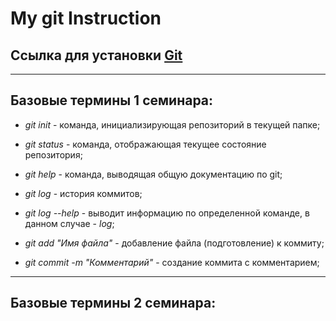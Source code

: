 # My git Instruction

## Ссылка для установки [**Git**](https://git-scm.com/download/win)

---

## Базовые термины 1 семинара:

* *git init* - команда, инициализирующая репозиторий в текущей папке;

* *git status* - команда, отображающая текущее состояние репозитория;

* *git help* - команда, выводящая общую документацию по git;

* *git log* - история коммитов;

* *git log --help* - выводит информацию по определенной команде, в данном случае - *log*;

* *git add "Имя файла"* - добавление файла (подготовление) к коммиту;

* *git commit -m "Комментарий"* - создание коммита с комментарием;

---

## Базовые термины 2 семинара:
